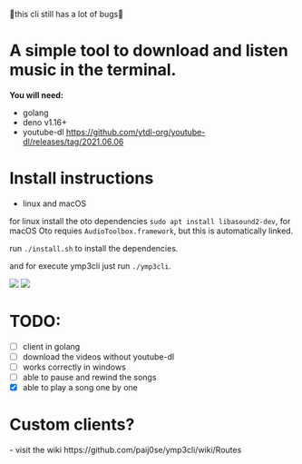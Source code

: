 🛑this cli still has a lot of bugs🛑

<h1>A simple tool to download and listen music in the terminal.</h1>


**You will need:**

- golang
- deno v1.16+
- youtube-dl https://github.com/ytdl-org/youtube-dl/releases/tag/2021.06.06

<h1>Install instructions</h1>

- linux and macOS

for linux install the oto dependencies ```sudo apt install libasound2-dev```,
for macOS Oto requies `AudioToolbox.framework`, but this is automatically linked.

run ```./install.sh``` to install the dependencies.

and for execute ymp3cli just run ```./ymp3cli```.

<img src="https://you-can.ml/monda/yessir.png">

<img src="https://you-can.ml/monda/ymp3cli.png">

<h1>TODO:</h1>

- [ ] client in golang
- [ ] download the videos without youtube-dl
- [ ] works correctly in windows
- [ ] able to pause and  rewind the songs
- [x] able to play a song one by one

<h1>Custom clients?</h1>
- visit the wiki https://github.com/paij0se/ymp3cli/wiki/Routes
